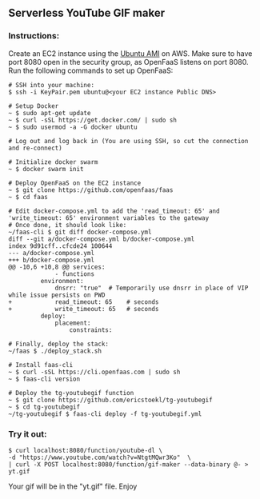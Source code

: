 ## Serverless YouTube GIF maker


### Instructions:

Create an EC2 instance using the [Ubuntu AMI](https://aws.amazon.com/marketplace/pp/B01JBL2M0O) on AWS. Make sure to have port 8080 open in the security group, as OpenFaaS listens on port 8080. Run the following commands to set up OpenFaaS:

```
# SSH into your machine:
$ ssh -i KeyPair.pem ubuntu@<your EC2 instance Public DNS>
```

```
# Setup Docker
~ $ sudo apt-get update
~ $ curl -sSL https://get.docker.com/ | sudo sh
~ $ sudo usermod -a -G docker ubuntu
```

```
# Log out and log back in (You are using SSH, so cut the connection and re-connect)
```

```
# Initialize docker swarm
~ $ docker swarm init
```

```
# Deploy OpenFaaS on the EC2 instance
~ $ git clone https://github.com/openfaas/faas
~ $ cd faas
```

```
# Edit docker-compose.yml to add the 'read_timeout: 65' and 'write_timeout: 65' environment variables to the gateway
# Once done, it should look like:
~/faas-cli $ git diff docker-compose.yml
diff --git a/docker-compose.yml b/docker-compose.yml
index 9d91cff..cfcde24 100644
--- a/docker-compose.yml
+++ b/docker-compose.yml
@@ -10,6 +10,8 @@ services:
             - functions
         environment:
             dnsrr: "true"  # Temporarily use dnsrr in place of VIP while issue persists on PWD
+            read_timeout: 65    # seconds
+            write_timeout: 65   # seconds
         deploy:
             placement:
                 constraints:
```

```
# Finally, deploy the stack:
~/faas $ ./deploy_stack.sh
```

```
# Install faas-cli
~ $ curl -sSL https://cli.openfaas.com | sudo sh
~ $ faas-cli version
```

```
# Deploy the tg-youtubegif function
~ $ git clone https://github.com/ericstoekl/tg-youtubegif
~ $ cd tg-youtubegif
~/tg-youtubegif $ faas-cli deploy -f tg-youtubegif.yml
```

### Try it out:

```
$ curl localhost:8080/function/youtube-dl \
-d "https://www.youtube.com/watch?v=NtgtMQwr3Ko"  \
| curl -X POST localhost:8080/function/gif-maker --data-binary @- > yt.gif
```

Your gif will be in the "yt.gif" file. Enjoy
